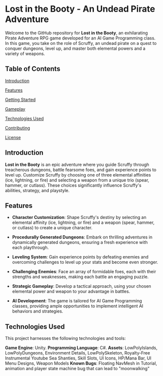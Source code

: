 # Lost in the Booty - An Undead Pirate Adventure

Welcome to the GitHub repository for **Lost in the Booty**, an exhilarating Pirate Adventure RPG game developed for an AI Game Programming class. In this game, you take on the role of Scruffy, an undead pirate on a quest to conquer dungeons, level up, and master both elemental powers and a variety of weapons.


## Table of Contents
[Introduction](https://github.com/gdeoliveira03/Lost-In-The-Booty#introduction)

[Features](https://github.com/gdeoliveira03/Lost-In-The-Booty#features)

[Getting Started](https://github.com/gdeoliveira03/Lost-In-The-Booty#getting-started)

[Gameplay](https://github.com/gdeoliveira03/Lost-In-The-Booty#gameplay)

[Technologies Used](https://github.com/gdeoliveira03/Lost-In-The-Booty#technologies-used)

[Contributing](https://github.com/gdeoliveira03/Lost-In-The-Booty#contributing)

[License](https://github.com/gdeoliveira03/Lost-In-The-Booty#license)


## Introduction
**Lost in the Booty** is an epic adventure where you guide Scruffy through treacherous dungeons, battle fearsome foes, and gain experience points to level up. Customize Scruffy by choosing one of three elemental affinities (ice, lightning, or fire) and selecting a weapon from a unique trio (spear, hammer, or cutlass). These choices significantly influence Scruffy's abilities, strategy, and playstyle.


## Features
- **Character Customization**: Shape Scruffy's destiny by selecting an elemental affinity (ice, lightning, or fire) and a weapon (spear, hammer, or cutlass) to create a unique character.

- **Procedurally Generated Dungeons**: Embark on thrilling adventures in dynamically generated dungeons, ensuring a fresh experience with each playthrough.

- **Leveling System**: Gain experience points by defeating enemies and overcoming challenges to level up your stats and become even stronger.

- **Challenging Enemies**: Face an array of formidable foes, each with their strengths and weaknesses, making each battle an engaging puzzle.

- **Strategic Gameplay**: Develop a tactical approach, using your chosen elemental power and weapon to your advantage in battles.

- **AI Development**: The game is tailored for AI Game Programming classes, providing ample opportunities to implement intelligent AI behaviors and strategies.

## Technologies Used
This project harnesses the following technologies and tools:

**Game Engine**: Unity.
**Programming Language**: C#.
**Assets**: LowPolyIslands, LowPolyDungeons, Environment Details, LowPolySkeleton, Royalty-Free Instrumental Youtube Sea Shanties, Skill Slots, UI Icons, HP/Mana Bar, UI Menu Designs, Weapon Models
**Known Bugs**: Floating NavMesh in Tutorial, animation and player state machine bug that can lead to "moonwalking"
